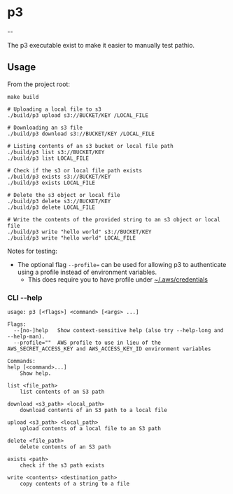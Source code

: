 # p3
--

The p3 executable exist to make it easier to manually test pathio.

## Usage

From the project root:

```
make build

# Uploading a local file to s3
./build/p3 upload s3://BUCKET/KEY /LOCAL_FILE

# Downloading an s3 file
./build/p3 download s3://BUCKET/KEY /LOCAL_FILE

# Listing contents of an s3 bucket or local file path
./build/p3 list s3://BUCKET/KEY
./build/p3 list LOCAL_FILE

# Check if the s3 or local file path exists
./build/p3 exists s3://BUCKET/KEY
./build/p3 exists LOCAL_FILE

# Delete the s3 object or local file
./build/p3 delete s3://BUCKET/KEY
./build/p3 delete LOCAL_FILE

# Write the contents of the provided string to an s3 object or local file
./build/p3 write "hello world" s3://BUCKET/KEY
./build/p3 write "hello world" LOCAL_FILE

```

Notes for testing:

* The optional flag `--profile=` can be used for allowing p3 to authenticate using a profile instead of environment
  variables.
    * This does require you to have profile
      under [~/.aws/credentials](https://docs.aws.amazon.com/cli/latest/userguide/cli-configure-files.html#cli-configure-files-where)

### CLI --help

```
usage: p3 [<flags>] <command> [<args> ...]

Flags:
  --[no-]help   Show context-sensitive help (also try --help-long and --help-man).
  --profile=""  AWS profile to use in lieu of the AWS_SECRET_ACCESS_KEY and AWS_ACCESS_KEY_ID environment variables

Commands:
help [<command>...]
    Show help.

list <file_path>
    list contents of an S3 path

download <s3_path> <local_path>
    download contents of an S3 path to a local file

upload <s3_path> <local_path>
    upload contents of a local file to an S3 path

delete <file_path>
    delete contents of an S3 path

exists <path>
    check if the s3 path exists

write <contents> <destination_path>
    copy contents of a string to a file

```